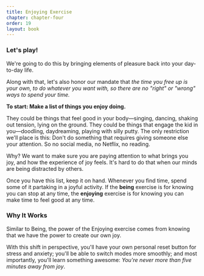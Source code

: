 ```yaml
---
title: Enjoying Exercise
chapter: chapter-four
order: 19
layout: book
---
```

### Let's play!

We're going to do this by bringing elements of pleasure back into your day-to-day life.

Along with that, let's also honor our mandate that *the time you free up is your own, to do whatever you want with, so there are no "right" or "wrong" ways to spend your time.*

**To start: Make a list of things you enjoy doing.**

They could be things that feel good in your body—singing, dancing, shaking out tension, lying on the ground. They could be things that engage the kid in you—doodling, daydreaming, playing with silly putty. The only restriction we'll place is this: Don't do something that requires giving someone else your attention. So no social media, no Netflix, no reading.

Why? We want to make sure you are paying attention to what brings you joy, and how the experience of joy feels. It's hard to do that when our minds are being distracted by others.

Once you have this list, keep it on hand. Whenever you find time, spend some of it partaking in a joyful activity. If the **being** exercise is for knowing you can stop at any time, the **enjoying** exercise is for knowing you can make time to feel good at any time.

### Why It Works
Similar to Being, the power of the Enjoying exercise comes from knowing that we have the power to create our own joy.

With this shift in perspective, you'll have your own personal reset button for stress and anxiety; you'll be able to switch modes more smoothly; and most importantly, you'll learn something awesome: *You're never more than five minutes away from joy*.
